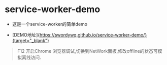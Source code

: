# service-worker-demo

- 这是一个service-worker的简单demo

- [DEMO地址]{https://swordywq.github.io/service-worker-demo/}{target="_blank"}

> F12 开启Chrome 浏览器调试,切换到NetWork面板,修改offline的状态可模拟离线访问.
